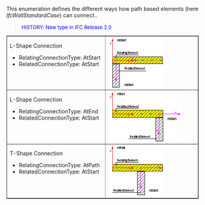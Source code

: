 ﻿This enumeration defines the different ways how path based elements (here _IfcWallStandardCase_) can connect..

> <font size="-1" color="#0000FF">HISTORY: New type in IFC Release
		  2.0</font>
>

<table border="1" cellpadding="2" cellspacing="2"> 
		<tr> 
		  <td width="260" valign="TOP" align="LEFT">
			 <p>L-Shape Connection </p>
			 <ul> 
				<li>RelatingConnectionType: AtStart</li> 
				<li>RelatedConnectionType: AtStart</li> 
			 </ul></td> 
		  <td width="300"><img src="figures/ifcconnectiontypeenum-fig03.gif" width="143" height="132" border="0"></td> 
		</tr> 
		<tr> 
		  <td width="260" valign="TOP" align="LEFT">
			 <p>L-Shape Connection </p>
			 <ul> 
				<li>RelatingConnectionType: AtEnd</li> 
				<li>RelatedConnectionType: AtStart</li> 
			 </ul></td> 
		  <td width="300"><img src="figures/ifcconnectiontypeenum-fig01.gif" width="193" height="132" border="0"></td> 
		</tr> 
		<tr> 
		  <td width="260" valign="TOP" align="LEFT">
			 <p>T-Shape Connection </p>
			 <ul> 
				<li>RelatingConnectionType: AtPath</li> 
				<li>RelatedConnectionType: AtStart</li> 
			 </ul></td> 
		  <td width="300"><img src="figures/ifcconnectiontypeenum-fig02.gif" width="145" height="133" border="0"></td> 
		</tr> 
	 </table>